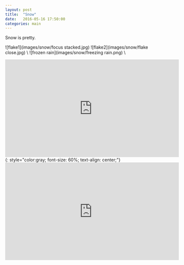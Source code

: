 ```yaml
---
layout: post
title:  "Snow"
date:   2016-05-16 17:50:00
categories: main
---
```

Snow is pretty.

![flake1](images/snow/focus stacked.jpg) 
![flake2](images/snow/flake close.jpg) \\
![frozen rain](images/snow/freezing rain.png) \\
<iframe width="560" height="315" src="https://www.youtube.com/embed/nAUrJJhbEIU" frameborder="0" allowfullscreen></iframe>
{: style="color:gray; font-size: 60%; text-align: center;"}

<iframe width="560" height="315" src="https://www.youtube.com/embed/nAUrJJhbEIU" frameborder="0" allowfullscreen></iframe>
